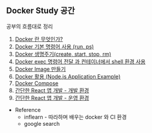 ## Docker Study 공간

공부의 흐름대로 정리

1. [Docker 란 무엇인가?](01_Start_Docker.md)
2. [Docker 기본 명령어 사용 (run, ps)](02_Docker_Basic_Command.md)
3. [Docker 생명주기(create, start, stop, rm)](03_Docker_Lifecycle.md)
4. [Docker exec 명령어 전달 과 컨테이너에서 shell 환경 사용](04_Docker_Exec_Command.md)
5. [Docker Image 만들기](05_Docker_Image.md)
6. [Docker 활용 (Node.js Application Example)](06_Docker_Example_Nodejs.md)
7. [Docker Compose](07_Docker_Compose.md)
8. [간단한 React 앱 개발 - 개발 환경](08_Simple_App_Dev.md)
9. [간단한 React 앱 개발 - 운영 환경](09_Simple_App_prod.md)
* Reference
    - inflearn - 따라하며 배우는 docker 와 CI 환경 
    - google search